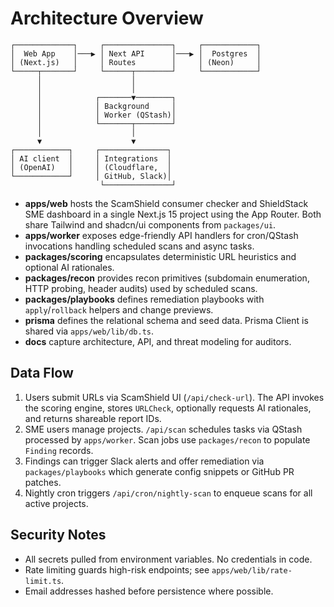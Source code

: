 # Architecture Overview

```
┌─────────────┐     ┌───────────────┐     ┌────────────┐
│  Web App    │───▶ │ Next API      │───▶ │  Postgres  │
│ (Next.js)   │     │ Routes        │     │ (Neon)     │
└─────┬───────┘     └──────┬────────┘     └────────────┘
      │                    │
      │                    │
      │            ┌───────▼────────┐
      │            │ Background     │
      │            │ Worker (QStash)│
      │            └───────┬────────┘
      │                    │
      ▼                    ▼
┌────────────┐     ┌───────────────┐
│ AI client  │     │ Integrations  │
│ (OpenAI)   │     │ (Cloudflare,  │
└────────────┘     │ GitHub, Slack)│
                    └───────────────┘
```

- **apps/web** hosts the ScamShield consumer checker and ShieldStack SME dashboard in a single Next.js 15 project using the App Router. Both share Tailwind and shadcn/ui components from `packages/ui`.
- **apps/worker** exposes edge-friendly API handlers for cron/QStash invocations handling scheduled scans and async tasks.
- **packages/scoring** encapsulates deterministic URL heuristics and optional AI rationales.
- **packages/recon** provides recon primitives (subdomain enumeration, HTTP probing, header audits) used by scheduled scans.
- **packages/playbooks** defines remediation playbooks with `apply`/`rollback` helpers and change previews.
- **prisma** defines the relational schema and seed data. Prisma Client is shared via `apps/web/lib/db.ts`.
- **docs** capture architecture, API, and threat modeling for auditors.

## Data Flow
1. Users submit URLs via ScamShield UI (`/api/check-url`). The API invokes the scoring engine, stores `URLCheck`, optionally requests AI rationales, and returns shareable report IDs.
2. SME users manage projects. `/api/scan` schedules tasks via QStash processed by `apps/worker`. Scan jobs use `packages/recon` to populate `Finding` records.
3. Findings can trigger Slack alerts and offer remediation via `packages/playbooks` which generate config snippets or GitHub PR patches.
4. Nightly cron triggers `/api/cron/nightly-scan` to enqueue scans for all active projects.

## Security Notes
- All secrets pulled from environment variables. No credentials in code.
- Rate limiting guards high-risk endpoints; see `apps/web/lib/rate-limit.ts`.
- Email addresses hashed before persistence where possible.
